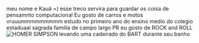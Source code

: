 meu nome e Kauã =)
esse treco servira para guardar os coisa de pensamnto computacional
Eu gosto de carros e motos
vruuummmmmmmmm
estudo no primeiro ano do ensino medio do colegio estaduaal sagrada familia de campo largo PR
eu gosto de ROCK and ROLL
![HOMER SIMPSON levando uma cadeirado do BART durante seu banho](https://media1.tenor.com/m/GYjJuzZxkTYAAAAC/stunt-chair.gif)
